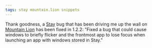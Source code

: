 ```yaml
---
tags: stay mountain.lion snippets
---
```


Thank goodness, a [Stay](/wiki/Stay) bug that has been driving me up the wall on [Mountain Lion](/wiki/Mountain_Lion) has been fixed in 1.2.2: "Fixed a bug that could cause windows to briefly flicker and the frontmost app to lose focus when launching an app with windows stored in Stay."
